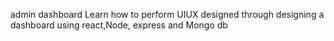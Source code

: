 admin dashboard 
Learn how to perform UIUX designed through designing a dashboard using react,Node, express and Mongo db
